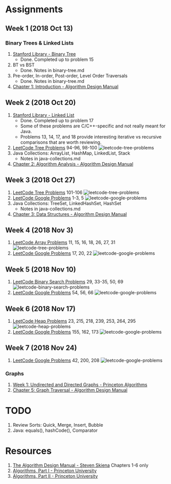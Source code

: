 # Assignments
## Week 1 (2018 Oct 13)
### Binary Trees & Linked Lists
1. [Stanford Library - Binary Tree](http://cslibrary.stanford.edu/110/BinaryTrees.html)
	* Done. Completed up to problem 15
1. BT vs BST
	* Done. Notes in binary-tree.md
1. Pre-order, In-order, Post-order, Level Order Traversals
	* Done. Notes in binary-tree.md
1. [Chapter 1: Introduction - Algorithm Design Manual](https://www.amazon.com/Algorithm-Design-Manual-Steven-Skiena/dp/1849967202/)
## Week 2 (2018 Oct 20)
1. [Stanford Library - Linked List](http://cslibrary.stanford.edu/103/LinkedListBasics.pdf)
	* Done. Completed up to problem 17
	* Some of these problems are C/C++-specific and not really meant for Java.
	* Problems 13, 14, 17, and 18 provide interesting iterative vs recursive comparisons that are worth reviewing.
1. [LeetCode Tree Problems](https://leetcode.com/tag/tree/) 94-96, 98-100
![leetcode-tree-problems](https://github.com/jguamie/practice-problems/blob/master/images/leetcode-tree.png)
1. Java Collections: ArrayList, HashMap, LinkedList, Stack
	* Notes in java-collections.md
1. [Chapter 2: Algorithm Analysis - Algorithm Design Manual](https://www.amazon.com/Algorithm-Design-Manual-Steven-Skiena/dp/1849967202/)
## Week 3 (2018 Oct 27)
1. [LeetCode Tree Problems](https://leetcode.com/tag/tree/) 101-106
![leetcode-tree-problems](https://github.com/jguamie/practice-problems/blob/master/images/leetcode-tree-2.png)
1. [LeetCode Google Problems](https://leetcode.com/company/google/) 1-3, 5
![leetcode-google-problems](https://github.com/jguamie/practice-problems/blob/master/images/leetcode-google.png)
1. Java Collections: TreeSet, LinkedHashSet, HashSet
	* Notes in java-collections.md
1. [Chapter 3: Data Structures - Algorithm Design Manual](https://www.amazon.com/Algorithm-Design-Manual-Steven-Skiena/dp/1849967202/)
## Week 4 (2018 Nov 3)
1. [LeetCode Array Problems](https://leetcode.com/tag/array/) 11, 15, 16, 18, 26, 27, 31
![leetcode-tree-problems](https://github.com/jguamie/practice-problems/blob/master/images/leetcode-array.png)
1. [LeetCode Google Problems](https://leetcode.com/problemset/top-google-questions/) 17, 20, 22
![leetcode-google-problems](https://github.com/jguamie/practice-problems/blob/master/images/leetcode-google-2.png)
## Week 5 (2018 Nov 10)
1. [LeetCode Binary Search Problems](https://leetcode.com/tag/binary-search/) 29, 33-35, 50, 69
![leetcode-binary-search-problems](https://github.com/jguamie/practice-problems/blob/master/images/leetcode-binary-search.png)
1. [LeetCode Google Problems](https://leetcode.com/problemset/top-google-questions/) 54, 56, 66
![leetcode-google-problems](https://github.com/jguamie/practice-problems/blob/master/images/leetcode-google-3.png)
## Week 6 (2018 Nov 17)
1. [LeetCode Heap Problems](https://leetcode.com/tag/heap/) 23, 215, 218, 239, 253, 264, 295
![leetcode-heap-problems](https://github.com/jguamie/practice-problems/blob/master/images/leetcode-heap.png)
1. [LeetCode Google Problems](https://leetcode.com/problemset/top-google-questions/) 155, 162, 173
![leetcode-google-problems](https://github.com/jguamie/practice-problems/blob/master/images/leetcode-google-4.png)
## Week 7 (2018 Nov 24)
1. [LeetCode Google Problems](https://leetcode.com/problemset/top-google-questions/) 42, 200, 208
![leetcode-google-problems](https://github.com/jguamie/practice-problems/blob/master/images/leetcode-google-5.png)
### Graphs
1. [Week 1: Undirected and Directed Graphs - Princeton Algorithms](https://www.coursera.org/learn/algorithms-part2)
1. [Chapter 5: Graph Traversal - Algorithm Design Manual](https://www.amazon.com/Algorithm-Design-Manual-Steven-Skiena/dp/1849967202/)
# TODO
1. Review Sorts: Quick, Merge, Insert, Bubble
1. Java: equals(), hashCode(), Comparator
# Resources
1. [The Algorithm Design Manual - Steven Skiena](https://www.amazon.com/Algorithm-Design-Manual-Steven-Skiena/dp/1849967202/) Chapters 1-6 only
1. [Algorithms, Part I - Princeton University](https://www.coursera.org/learn/algorithms-part1)
1. [Algorithms, Part II - Princeton University](https://www.coursera.org/learn/algorithms-part2)
